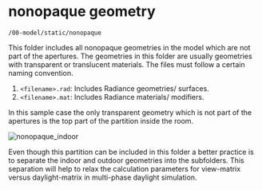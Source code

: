 # nonopaque geometry

`/00-model/static/nonopaque`

This folder includes all nonopaque geometries in the model which are not part of the
apertures. The geometries in this folder are usually geometries with transparent or
translucent materials. The files must follow a certain naming convention.

1. `<filename>.rad`: Includes Radiance geometries/ surfaces.
2. `<filename>.mat`: Includes Radiance materials/ modifiers.

In this sample case the only transparent geometry which is not part of the apertures is
the top part of the partition inside the room.

![nonopaque_indoor](https://user-images.githubusercontent.com/2915573/53506467-05dd6400-3a84-11e9-9d15-a1a859135234.jpg)

Even though this partition can be included in this folder a better practice is to
separate the indoor and outdoor geometries into the subfolders. This separation will help
to relax the calculation parameters for view-matrix versus daylight-matrix in multi-phase
daylight simulation.
